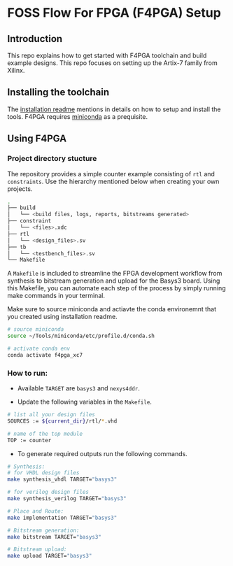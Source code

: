 # FOSS Flow For FPGA (F4PGA) Setup

## Introduction
This repo explains how to get started with F4PGA toolchain and build example designs. This repo
focuses on setting up the Artix-7 family from Xilinx.

## Installing the toolchain

The [installation
readme](https://github.com/usman1515/f4pga_fpga_template/blob/main/docs/installation.md) mentions in
details on how to setup and install the tools. F4PGA requires
[miniconda](https://www.anaconda.com/docs/getting-started/miniconda/main) as a prequisite.

## Using F4PGA

### Project directory stucture

The repository provides a simple counter example consisting of `rtl` and `constraints`. Use the
hierarchy mentioned below when creating your own projects.
```bash
.
├── build
│   └── <build files, logs, reports, bitstreams generated>
├── constraint
│   └── <files>.xdc
├── rtl
│   └── <design_files>.sv
├── tb
│   └── <testbench_files>.sv
└── Makefile
```

A `Makefile` is included to streamline the FPGA development workflow from synthesis to
bitstream generation and upload for the Basys3 board. Using this Makefile, you can automate each
step of the process by simply running make commands in your terminal.

Make sure to source miniconda and actiavte the conda environemnt that you created using installation
readme.

```bash
# source miniconda
source ~/Tools/miniconda/etc/profile.d/conda.sh

# activate conda env
conda activate f4pga_xc7
```

### How to run:
- Available `TARGET` are `basys3` and `nexys4ddr`.

- Update the following variables in the `Makefile`.
```bash
# list all your design files
SOURCES := ${current_dir}/rtl/*.vhd

# name of the top module
TOP := counter
```

- To generate required outputs run the following commands.
```bash
# Synthesis:
# for VHDL design files
make synthesis_vhdl TARGET="basys3"

# for verilog design files
make synthesis_verilog TARGET="basys3"

# Place and Route:
make implementation TARGET="basys3"

# Bitstream generation:
make bitstream TARGET="basys3"

# Bitstream upload:
make upload TARGET="basys3"
```

